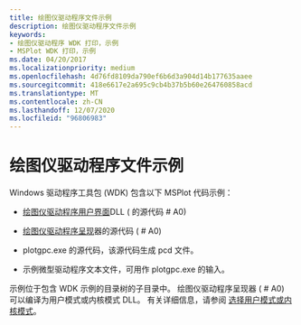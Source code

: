 ```yaml
---
title: 绘图仪驱动程序文件示例
description: 绘图仪驱动程序文件示例
keywords:
- 绘图仪驱动程序 WDK 打印，示例
- MSPlot WDK 打印，示例
ms.date: 04/20/2017
ms.localizationpriority: medium
ms.openlocfilehash: 4d76fd8109da790ef6b6d3a904d14b177635aaee
ms.sourcegitcommit: 418e6617e2a695c9cb4b37b5b60e264760858acd
ms.translationtype: MT
ms.contentlocale: zh-CN
ms.lasthandoff: 12/07/2020
ms.locfileid: "96806983"
---
```

# <a name="sample-plotter-driver-files"></a>绘图仪驱动程序文件示例





Windows 驱动程序工具包 (WDK) 包含以下 MSPlot 代码示例：

-   [绘图仪驱动程序用户界面](plotter-driver-user-interface.md)DLL ( 的源代码 # A0) 

-   [绘图仪驱动程序呈现](plotter-driver-renderer.md)器的源代码 ( # A0) 

-   plotgpc.exe 的源代码，该源代码生成 pcd 文件。

-   示例微型驱动程序文本文件，可用作 plotgpc.exe 的输入。

示例位于包含 WDK 示例的目录树的子目录中。 绘图仪驱动程序呈现器 ( # A0) 可以编译为用户模式或内核模式 DLL。 有关详细信息，请参阅 [选择用户模式或内核模式](choosing-user-mode-or-kernel-mode.md)。

 

 




